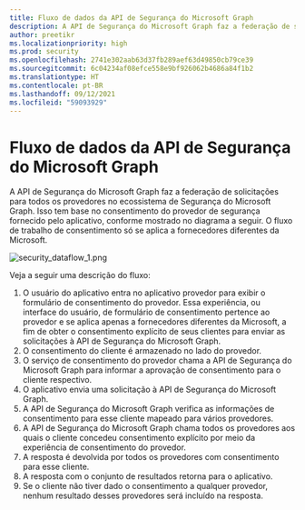 ```yaml
---
title: Fluxo de dados da API de Segurança do Microsoft Graph
description: A API de Segurança do Microsoft Graph faz a federação de solicitações para todos os provedores no ecossistema de Segurança do Microsoft Graph. Isso tem base no consentimento do provedor de segurança fornecido pelo aplicativo, conforme mostrado no diagrama a seguir. O fluxo de trabalho de consentimento só se aplica a fornecedores diferentes da Microsoft.
author: preetikr
ms.localizationpriority: high
ms.prod: security
ms.openlocfilehash: 2741e302aab63d37fb289aef63d49850cb79ce39
ms.sourcegitcommit: 6c04234af08efce558e9bf926062b4686a84f1b2
ms.translationtype: HT
ms.contentlocale: pt-BR
ms.lasthandoff: 09/12/2021
ms.locfileid: "59093929"
---
```

# <a name="microsoft-graph-security-api-data-flow"></a>Fluxo de dados da API de Segurança do Microsoft Graph

A API de Segurança do Microsoft Graph faz a federação de solicitações para todos os provedores no ecossistema de Segurança do Microsoft Graph. Isso tem base no consentimento do provedor de segurança fornecido pelo aplicativo, conforme mostrado no diagrama a seguir. O fluxo de trabalho de consentimento só se aplica a fornecedores diferentes da Microsoft.

![security_dataflow_1.png](./images/security-dataflow-1.png)

Veja a seguir uma descrição do fluxo:

1. O usuário do aplicativo entra no aplicativo provedor para exibir o formulário de consentimento do provedor. Essa experiência, ou interface do usuário, de formulário de consentimento pertence ao provedor e se aplica apenas a fornecedores diferentes da Microsoft, a fim de obter o consentimento explícito de seus clientes para enviar as solicitações à API de Segurança do Microsoft Graph.
2. O consentimento do cliente é armazenado no lado do provedor.
3. O serviço de consentimento do provedor chama a API de Segurança do Microsoft Graph para informar a aprovação de consentimento para o cliente respectivo.
4. O aplicativo envia uma solicitação à API de Segurança do Microsoft Graph.
5. A API de Segurança do Microsoft Graph verifica as informações de consentimento para esse cliente mapeado para vários provedores.
6. A API de Segurança do Microsoft Graph chama todos os provedores aos quais o cliente concedeu consentimento explícito por meio da experiência de consentimento do provedor.
7. A resposta é devolvida por todos os provedores com consentimento para esse cliente.
8. A resposta com o conjunto de resultados retorna para o aplicativo.
9. Se o cliente não tiver dado o consentimento a qualquer provedor, nenhum resultado desses provedores será incluído na resposta.

